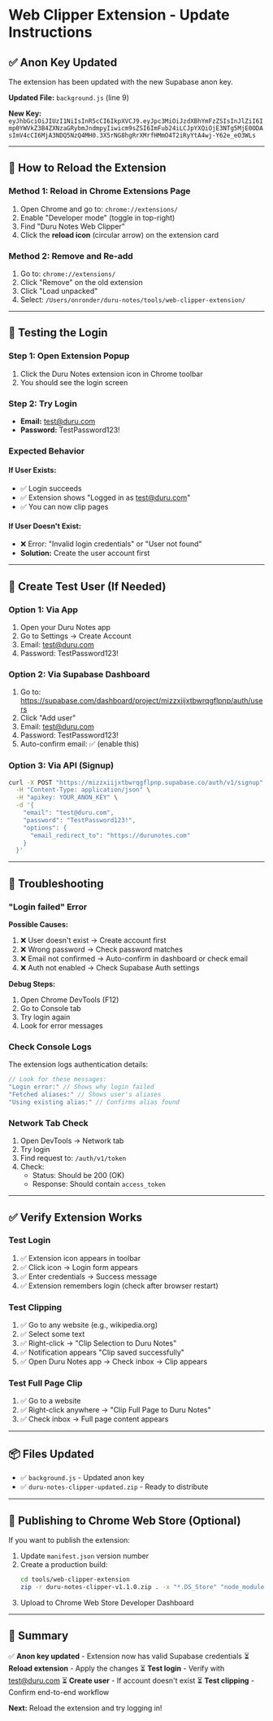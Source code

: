 # Web Clipper Extension - Update Instructions

## ✅ Anon Key Updated

The extension has been updated with the new Supabase anon key.

**Updated File:** `background.js` (line 9)

**New Key:** `eyJhbGciOiJIUzI1NiIsInR5cCI6IkpXVCJ9.eyJpc3MiOiJzdXBhYmFzZSIsInJlZiI6Imp0YWVkZ3B4ZXNzaGRybmJndmpyIiwicm9sZSI6ImFub24iLCJpYXQiOjE3NTg5MjE0ODAsImV4cCI6MjA3NDQ5NzQ4MH0.3X5rNG8hgRrXMrfHMmO4T2iRyYtA4wj-Y62e_eO3WLs`

---

## 🔄 How to Reload the Extension

### Method 1: Reload in Chrome Extensions Page

1. Open Chrome and go to: `chrome://extensions/`
2. Enable "Developer mode" (toggle in top-right)
3. Find "Duru Notes Web Clipper"
4. Click the **reload icon** (circular arrow) on the extension card

### Method 2: Remove and Re-add

1. Go to: `chrome://extensions/`
2. Click "Remove" on the old extension
3. Click "Load unpacked"
4. Select: `/Users/onronder/duru-notes/tools/web-clipper-extension/`

---

## 🧪 Testing the Login

### Step 1: Open Extension Popup
1. Click the Duru Notes extension icon in Chrome toolbar
2. You should see the login screen

### Step 2: Try Login
- **Email:** test@duru.com
- **Password:** TestPassword123!

### Expected Behavior

#### If User Exists:
- ✅ Login succeeds
- ✅ Extension shows "Logged in as test@duru.com"
- ✅ You can now clip pages

#### If User Doesn't Exist:
- ❌ Error: "Invalid login credentials" or "User not found"
- **Solution:** Create the user account first

---

## 👤 Create Test User (If Needed)

### Option 1: Via App
1. Open your Duru Notes app
2. Go to Settings → Create Account
3. Email: test@duru.com
4. Password: TestPassword123!

### Option 2: Via Supabase Dashboard
1. Go to: https://supabase.com/dashboard/project/mizzxiijxtbwrqgflpnp/auth/users
2. Click "Add user"
3. Email: test@duru.com
4. Password: TestPassword123!
5. Auto-confirm email: ✅ (enable this)

### Option 3: Via API (Signup)
```bash
curl -X POST "https://mizzxiijxtbwrqgflpnp.supabase.co/auth/v1/signup" \
  -H "Content-Type: application/json" \
  -H "apikey: YOUR_ANON_KEY" \
  -d '{
    "email": "test@duru.com",
    "password": "TestPassword123!",
    "options": {
      "email_redirect_to": "https://durunotes.com"
    }
  }'
```

---

## 🐛 Troubleshooting

### "Login failed" Error

**Possible Causes:**
1. ❌ User doesn't exist → Create account first
2. ❌ Wrong password → Check password matches
3. ❌ Email not confirmed → Auto-confirm in dashboard or check email
4. ❌ Auth not enabled → Check Supabase Auth settings

**Debug Steps:**
1. Open Chrome DevTools (F12)
2. Go to Console tab
3. Try login again
4. Look for error messages

### Check Console Logs

The extension logs authentication details:
```javascript
// Look for these messages:
"Login error:" // Shows why login failed
"Fetched aliases:" // Shows user's aliases
"Using existing alias:" // Confirms alias found
```

### Network Tab Check

1. Open DevTools → Network tab
2. Try login
3. Find request to: `/auth/v1/token`
4. Check:
   - Status: Should be 200 (OK)
   - Response: Should contain `access_token`

---

## ✅ Verify Extension Works

### Test Login
1. ✅ Extension icon appears in toolbar
2. ✅ Click icon → Login form appears
3. ✅ Enter credentials → Success message
4. ✅ Extension remembers login (check after browser restart)

### Test Clipping
1. ✅ Go to any website (e.g., wikipedia.org)
2. ✅ Select some text
3. ✅ Right-click → "Clip Selection to Duru Notes"
4. ✅ Notification appears "Clip saved successfully"
5. ✅ Open Duru Notes app → Check inbox → Clip appears

### Test Full Page Clip
1. ✅ Go to a website
2. ✅ Right-click anywhere → "Clip Full Page to Duru Notes"
3. ✅ Check inbox → Full page content appears

---

## 📦 Files Updated

- ✅ `background.js` - Updated anon key
- ✅ `duru-notes-clipper-updated.zip` - Ready to distribute

---

## 🚀 Publishing to Chrome Web Store (Optional)

If you want to publish the extension:

1. Update `manifest.json` version number
2. Create a production build:
   ```bash
   cd tools/web-clipper-extension
   zip -r duru-notes-clipper-v1.1.0.zip . -x "*.DS_Store" "node_modules/*" ".git/*" "*.zip" "UPDATE_INSTRUCTIONS.md"
   ```
3. Upload to Chrome Web Store Developer Dashboard

---

## 📝 Summary

✅ **Anon key updated** - Extension now has valid Supabase credentials
⏳ **Reload extension** - Apply the changes
⏳ **Test login** - Verify with test@duru.com
⏳ **Create user** - If account doesn't exist
⏳ **Test clipping** - Confirm end-to-end workflow

**Next:** Reload the extension and try logging in!
